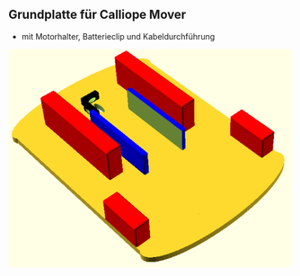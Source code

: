 ## Grundplatte für Calliope Mover
- mit Motorhalter, Batterieclip und Kabeldurchführung

![image](https://github.com/frankyhub/png/blob/master/Calliope_Mover1.png)
